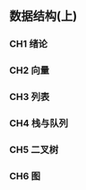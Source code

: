 <h2>数据结构(上)</h2>

<h3>CH1 绪论</h3>



<h3>CH2 向量</h3>

<h3>CH3 列表</h3>

<h3>CH4 栈与队列</h3>

<h3>CH5 二叉树</h3>

<h3>CH6 图</h3>